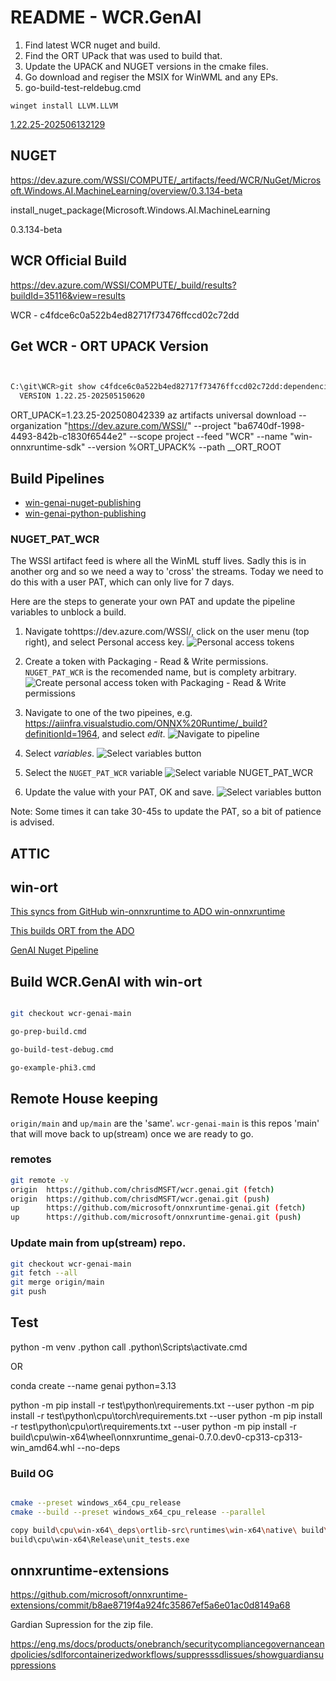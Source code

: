 # README - WCR.GenAI

1. Find latest WCR nuget and build.
2. Find the ORT UPack that was used to build that.
3. Update the UPACK and NUGET versions in the cmake files.
  1. Go download and regiser the MSIX for WinWML and any EPs.
4. go-build-test-reldebug.cmd

`winget install LLVM.LLVM`

[1.22.25-202506132129](https://microsoft.visualstudio.com/ProjectOxford/_git/windows-ml?path=/tools/onnxruntime/OnnxRuntimeSDK.props&version=GBmain&line=6&lineEnd=6&lineStartColumn=6&lineEndColumn=31&lineStyle=plain&_a=contents)

## NUGET

https://dev.azure.com/WSSI/COMPUTE/_artifacts/feed/WCR/NuGet/Microsoft.Windows.AI.MachineLearning/overview/0.3.134-beta

install_nuget_package(Microsoft.Windows.AI.MachineLearning

0.3.134-beta

## WCR Official Build 


https://dev.azure.com/WSSI/COMPUTE/_build/results?buildId=35116&view=results

WCR - c4fdce6c0a522b4ed82717f73476ffccd02c72dd

## Get WCR - ORT UPACK Version

```bash


C:\git\WCR>git show c4fdce6c0a522b4ed82717f73476ffccd02c72dd:dependencies/Ort/CMakeLists.txt | findstr VERSION
  VERSION 1.22.25-202505150620

```

ORT_UPACK=1.23.25-202508042339
az artifacts universal download --organization "https://dev.azure.com/WSSI/" --project "ba6740df-1998-4493-842b-c1830f6544e2" --scope project --feed "WCR" --name "win-onnxruntime-sdk" --version %ORT_UPACK% --path __ORT_ROOT

## Build Pipelines

- [win-genai-nuget-publishing](https://aiinfra.visualstudio.com/ONNX%20Runtime/_build?definitionId=1938)
- [win-genai-python-publishing](https://aiinfra.visualstudio.com/ONNX%20Runtime/_build?definitionId=1964)


### NUGET_PAT_WCR

The WSSI artifact feed is where all the WinML stuff lives. Sadly this is in another org and so we need a way to 'cross' the streams. Today we need to do this with a user PAT, which can only live for 7 days. 

Here are the steps to generate your own PAT and update the pipeline variables to unblock a build.

1. Navigate tohttps://dev.azure.com/WSSI/, click on the user menu (top right), and select Personal access key.
  ![Personal access tokens](.readme-assets/images/PAT-step-1.png)

2. Create a token with Packaging - Read & Write permissions. `NUGET_PAT_WCR` is the recomended name, but is complety arbitrary. 
  ![Create personal access token with Packaging - Read & Write permissions](.readme-assets/images/PAT-step-2.png)

3. Navigate to one of the two pipeines, e.g. https://aiinfra.visualstudio.com/ONNX%20Runtime/_build?definitionId=1964, and select *edit*.
  ![Navigate to pipeline](.readme-assets/images/NUGET_PAT_WCR-step-1.png)

4. Select *variables*.
  ![Select variables button](.readme-assets/images/NUGET_PAT_WCR-step-2.png)

5. Select the `NUGET_PAT_WCR` variable
  ![Select variable NUGET_PAT_WCR](.readme-assets/images/NUGET_PAT_WCR-step-3.png)

5. Update the value with your PAT, OK and save. 
  ![Select variables button](.readme-assets/images/NUGET_PAT_WCR-step-4.png)

Note: Some times it can take 30-45s to update the PAT, so a bit of patience is advised.

## ATTIC

## win-ort

[This syncs from GitHub win-onnxruntime to ADO win-onnxruntime](https://dev.azure.com/WSSI/COMPUTE/_build?definitionId=626)

[This builds ORT from the ADO](https://dev.azure.com/WSSI/COMPUTE/_build?definitionId=620)

[GenAI Nuget Pipeline](https://aiinfra.visualstudio.com/ONNX%20Runtime/_build?definitionId=1385)

## Build WCR.GenAI with win-ort

```bash

git checkout wcr-genai-main

go-prep-build.cmd

go-build-test-debug.cmd

go-example-phi3.cmd

```

## Remote House keeping

`origin/main` and `up/main` are the 'same'.
`wcr-genai-main` is this repos 'main' that will move back to up(stream) once we are ready to go.

### remotes

```bash
git remote -v
origin  https://github.com/chrisdMSFT/wcr.genai.git (fetch)
origin  https://github.com/chrisdMSFT/wcr.genai.git (push)
up      https://github.com/microsoft/onnxruntime-genai.git (fetch)
up      https://github.com/microsoft/onnxruntime-genai.git (push)
```

### Update main from up(stream) repo.

```bash
git checkout wcr-genai-main
git fetch --all
git merge origin/main
git push
```

## Test

python -m venv .python
call .python\Scripts\activate.cmd

OR

conda create --name genai python=3.13

python -m pip install -r test\python\requirements.txt --user
python -m pip install -r test\python\cpu\torch\requirements.txt --user
python -m pip install -r test\python\cpu\ort\requirements.txt --user
python -m pip install -r build\cpu\win-x64\wheel\onnxruntime_genai-0.7.0.dev0-cp313-cp313-win_amd64.whl --no-deps

### Build OG

```bash

cmake --preset windows_x64_cpu_release
cmake --build --preset windows_x64_cpu_release --parallel

copy build\cpu\win-x64\_deps\ortlib-src\runtimes\win-x64\native\ build\cpu\win-x64\Release
build\cpu\win-x64\Release\unit_tests.exe

```

## onnxruntime-extensions

https://github.com/microsoft/onnxruntime-extensions/commit/b8ae8719f4a924fc35867ef5a6e01ac0d8149a68


Gardian Supression for the zip file.

https://eng.ms/docs/products/onebranch/securitycompliancegovernanceandpolicies/sdlforcontainerizedworkflows/suppresssdlissues/showguardiansuppressions

